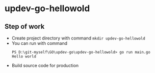 # updev-go-hellowold

## Step of work
- Create project directory with command ``mkdir updev-go-hellowold``
- You can run with command
    ```
    PS D:\git-myself\GO\updev-go\updev-go-hellowold> go run main.go
    Hello world
    ```
- Build source code for production
```

```
